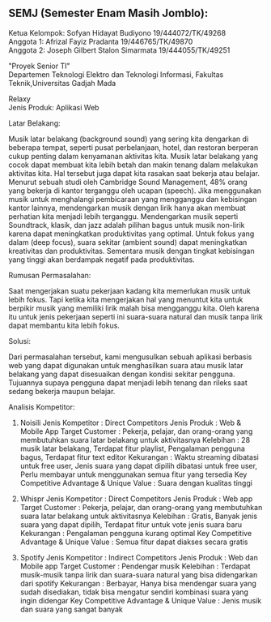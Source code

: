 ## SEMJ (Semester Enam Masih Jomblo):  

Ketua Kelompok:  Sofyan Hidayat Budiyono 19/444072/TK/49268  
Anggota 1:  Afrizal Fayiz Pradanta 19/446765/TK/49870  
Anggota 2:  Joseph Gilbert Stalon Simarmata 19/444055/TK/49251

"Proyek Senior TI"  
Departemen Teknologi Elektro dan Teknologi Informasi, Fakultas Teknik,Universitas Gadjah Mada  

Relaxy  
Jenis Produk:  Aplikasi Web    

Latar Belakang:  

Musik latar belakang (background sound) yang sering kita dengarkan di beberapa tempat, seperti pusat perbelanjaan, hotel, dan restoran berperan cukup penting dalam kenyamanan aktivitas kita. Musik latar belakang yang cocok dapat membuat kita lebih betah dan makin tenang dalam melakukan aktivitas kita. Hal tersebut juga dapat kita rasakan saat bekerja atau belajar. 
Menurut sebuah studi oleh Cambridge Sound Management, 48% orang yang bekerja di kantor terganggu oleh ucapan (speech). Jika menggunakan musik untuk menghalangi pembicaraan yang mengganggu dan kebisingan kantor lainnya, mendengarkan musik dengan lirik hanya akan membuat perhatian kita menjadi lebih terganggu.
Mendengarkan musik seperti Soundtrack, klasik, dan jazz adalah pilihan bagus untuk musik non-lirik karena dapat meningkatkan produktivitas yang optimal. Untuk fokus yang dalam (deep focus), suara sekitar (ambient sound) dapat meningkatkan kreativitas dan produktivitas. Sementara musik dengan tingkat kebisingan yang tinggi akan berdampak negatif pada produktivitas. 


Rumusan Permasalahan: 

Saat mengerjakan suatu pekerjaan kadang kita memerlukan musik untuk lebih fokus. Tapi ketika kita mengerjakan hal yang menuntut kita untuk berpikir musik yang memiliki lirik malah bisa mengganggu kita. Oleh karena itu untuk jenis pekerjaan seperti ini suara-suara natural dan musik tanpa lirik dapat membantu kita lebih fokus.  

Solusi:  

Dari permasalahan tersebut, kami mengusulkan sebuah aplikasi berbasis web yang dapat digunakan untuk menghasilkan suara atau musik latar belakang yang dapat disesuaikan dengan kondisi sekitar pengguna. Tujuannya supaya pengguna dapat menjadi lebih tenang dan rileks saat sedang bekerja maupun belajar.

Analisis Kompetitor:

1. Noisili
Jenis Kompetitor : Direct Competitors
Jenis Produk : Web & Mobile App
Target Customer : Pekerja, pelajar, dan orang-orang yang membutuhkan suara latar belakang untuk aktivitasnya
Kelebihan : 28 musik latar belakang, Terdapat fitur playlist, Pengalaman pengguna bagus, Terdapat fitur text editor
Kekurangan : Waktu streaming dibatasi untuk free user, Jenis suara yang dapat dipilih dibatasi untuk free user, Perlu membayar untuk menggunakan semua fitur yang tersedia
Key Competitive Advantage & Unique Value : Suara dengan kualitas tinggi

2. Whispr
Jenis Kompetitor : Direct Competitors
Jenis Produk : Web app
Target Customer : Pekerja, pelajar, dan orang-orang yang membutuhkan suara latar belakang untuk aktivitasnya
Kelebihan : Gratis, Banyak jenis suara yang dapat dipilih, Terdapat fitur untuk vote jenis suara baru
Kekurangan : Pengalaman pengguna kurang optimal
Key Competitive Advantage & Unique Value : Semua fitur dapat diakses secara gratis

2. Spotify
Jenis Kompetitor : Indirect Competitors
Jenis Produk : Web dan Mobile app
Target Customer : Pendengar musik
Kelebihan : Terdapat musik-musik tanpa lirik dan suara-suara natural yang bisa didengarkan dari spotify
Kekurangan : Berbayar, Hanya bisa mendengar suara yang sudah disediakan, tidak bisa mengatur sendiri kombinasi suara yang ingin didengar
Key Competitive Advantage & Unique Value : Jenis musik dan suara yang sangat banyak











